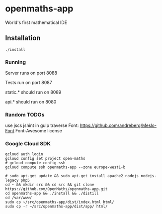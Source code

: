 # openmaths-app

World's first mathematical IDE

## Installation

`./install`

### Running

Server runs on port 8088

Tests run on port 8087

static.* should run on 8089

api.* should run on 8080

### Random TODOs

use jscs jshint in gulp
traverse
Font: https://github.com/andreberg/Meslo-Font
Font-Awesome license

### Google Cloud SDK

    gcloud auth login
    gcloud config set project open-maths
    # gcloud compute config-ssh
    gcloud compute ssh openmaths-app --zone europe-west1-b
    
    # sudo apt-get update && sudo apt-get install apache2 nodejs nodejs-legacy php5
    cd ~ && mkdir src && cd src && git clone https://github.com/OpenMaths/openmaths-app.git
    cd openmaths-app && ./install && ./distill
    cd /var/www/
    sudo cp ~/src/openmaths-app/dist/index.html html/
    sudo cp -r ~/src/openmaths-app/dist/app/ html/
